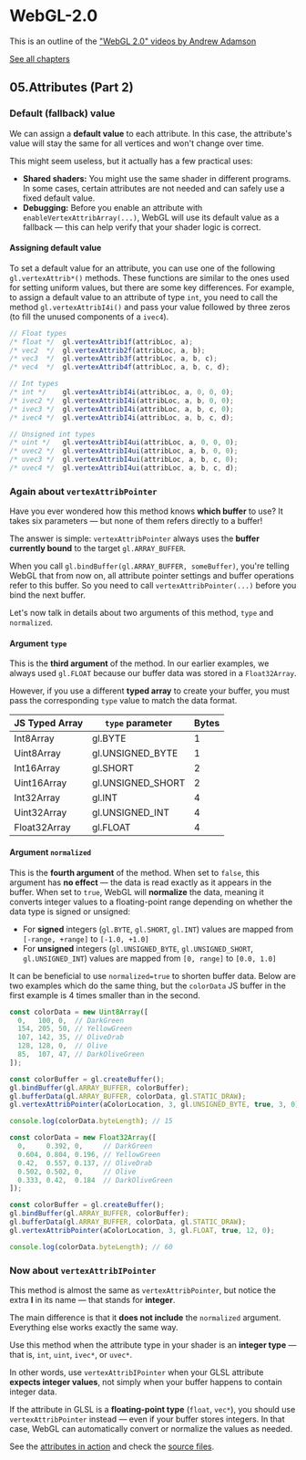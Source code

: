 # WebGL-2.0

This is an outline of the ["WebGL 2.0" videos by Andrew Adamson](https://www.youtube.com/playlist?list=PLPbmjY2NVO_X1U1JzLxLDdRn4NmtxyQQo)

[See all chapters](https://github.com/evpozdniakov/WebGL-2.0/blob/main/README.md)

## 05.Attributes (Part 2)

### Default (fallback) value

We can assign a **default value** to each attribute. In this case, the attribute's value will stay the same for all vertices and won't change over time.

This might seem useless, but it actually has a few practical uses:

- **Shared shaders:** You might use the same shader in different programs.  
  In some cases, certain attributes are not needed and can safely use a fixed default value.  
- **Debugging:** Before you enable an attribute with `enableVertexAttribArray(...)`, WebGL will use its default value as a fallback — this can help verify that your shader logic is correct.

#### Assigning default value

To set a default value for an attribute, you can use one of the following `gl.vertexAttrib*()` methods. These functions are similar to the ones used for setting uniform values, but there are some key differences. For example, to assign a default value to an attribute of type `int`, you need to call the method `gl.vertexAttribI4i()` and pass your value followed by three zeros (to fill the unused components of a `ivec4`).

```js
// Float types
/* float */  gl.vertexAttrib1f(attribLoc, a);
/* vec2  */  gl.vertexAttrib2f(attribLoc, a, b);
/* vec3  */  gl.vertexAttrib3f(attribLoc, a, b, c);
/* vec4  */  gl.vertexAttrib4f(attribLoc, a, b, c, d);

// Int types
/* int */    gl.vertexAttribI4i(attribLoc, a, 0, 0, 0);
/* ivec2 */  gl.vertexAttribI4i(attribLoc, a, b, 0, 0);
/* ivec3 */  gl.vertexAttribI4i(attribLoc, a, b, c, 0);
/* ivec4 */  gl.vertexAttribI4i(attribLoc, a, b, c, d);

// Unsigned int types
/* uint */   gl.vertexAttribI4ui(attribLoc, a, 0, 0, 0);
/* uvec2 */  gl.vertexAttribI4ui(attribLoc, a, b, 0, 0);
/* uvec3 */  gl.vertexAttribI4ui(attribLoc, a, b, c, 0);
/* uvec4 */  gl.vertexAttribI4ui(attribLoc, a, b, c, d);
```

### Again about `vertexAttribPointer`

Have you ever wondered how this method knows **which buffer** to use? It takes six parameters — but none of them refers directly to a buffer!

The answer is simple: `vertexAttribPointer` always uses the **buffer currently bound** to the target `gl.ARRAY_BUFFER`.

When you call `gl.bindBuffer(gl.ARRAY_BUFFER, someBuffer)`, you're telling WebGL that from now on, all attribute pointer settings and buffer operations refer to this buffer. So you need to call `vertexAttribPointer(...)` before you bind the next buffer.

Let's now talk in details about two arguments of this method, `type` and `normalized`.

#### Argument `type`

This is the **third argument** of the method. In our earlier examples, we always used `gl.FLOAT` because our buffer data was stored in a `Float32Array`.

However, if you use a different **typed array** to create your buffer, you must pass the corresponding `type` value to match the data format.

| JS Typed Array | `type` parameter     | Bytes |
|----------------|----------------------|-------------------|
|  Int8Array     |  gl.BYTE             | 1                 |
|  Uint8Array    |  gl.UNSIGNED_BYTE    | 1                 |
|  Int16Array    |  gl.SHORT            | 2                 |
|  Uint16Array   |  gl.UNSIGNED_SHORT   | 2                 |
|  Int32Array    |  gl.INT              | 4                 |
|  Uint32Array   |  gl.UNSIGNED_INT     | 4                 |
|  Float32Array  |  gl.FLOAT            | 4                 |


#### Argument `normalized`

This is the **fourth argument** of the method. When set to `false`, this argument has **no effect** — the data is read exactly as it appears in the buffer. When set to `true`, WebGL will **normalize** the data, meaning it converts integer values to a floating-point range depending on whether the data type is signed or unsigned:

- For **signed** integers (`gl.BYTE`, `gl.SHORT`, `gl.INT`) values are mapped from `[-range, +range]` to `[-1.0, +1.0]`
- For **unsigned** integers (`gl.UNSIGNED_BYTE`, `gl.UNSIGNED_SHORT`, `gl.UNSIGNED_INT`) values are mapped from `[0, range]` to `[0.0, 1.0]`

It can be beneficial to use `normalized=true` to shorten buffer data. Below are two examples which do the same thing, but the `colorData` JS buffer in the first example is 4 times smaller than in the second.

```js
const colorData = new Uint8Array([
  0,   100, 0,  // DarkGreen
  154, 205, 50, // YellowGreen
  107, 142, 35, // OliveDrab
  128, 128, 0,  // Olive
  85,  107, 47, // DarkOliveGreen
]);

const colorBuffer = gl.createBuffer();
gl.bindBuffer(gl.ARRAY_BUFFER, colorBuffer);
gl.bufferData(gl.ARRAY_BUFFER, colorData, gl.STATIC_DRAW);
gl.vertexAttribPointer(aColorLocation, 3, gl.UNSIGNED_BYTE, true, 3, 0);

console.log(colorData.byteLength); // 15
```

```js
const colorData = new Float32Array([
  0,     0.392, 0,     // DarkGreen
  0.604, 0.804, 0.196, // YellowGreen
  0.42,  0.557, 0.137, // OliveDrab
  0.502, 0.502, 0,     // Olive
  0.333, 0.42,  0.184  // DarkOliveGreen
]);

const colorBuffer = gl.createBuffer();
gl.bindBuffer(gl.ARRAY_BUFFER, colorBuffer);
gl.bufferData(gl.ARRAY_BUFFER, colorData, gl.STATIC_DRAW);
gl.vertexAttribPointer(aColorLocation, 3, gl.FLOAT, true, 12, 0);

console.log(colorData.byteLength); // 60
```

### Now about `vertexAttribIPointer`

This method is almost the same as `vertexAttribPointer`, but notice the extra **I** in its name — that stands for **integer**.

The main difference is that it **does not include** the `normalized` argument. Everything else works exactly the same way.

Use this method when the attribute type in your shader is an **integer type** — that is, `int`, `uint`, `ivec*`, or `uvec*`.

In other words, use `vertexAttribIPointer` when your GLSL attribute **expects integer values**, not simply when your buffer happens to contain integer data.

If the attribute in GLSL is a **floating-point type** (`float`, `vec*`), you should use `vertexAttribPointer` instead — even if your buffer stores integers. In that case, WebGL can automatically convert or normalize the values as needed.

See the [attributes in action](https://evpozdniakov.github.io/WebGL-2.0/05.Attributes%20(Part%202)/index.html) and check the [source files](https://github.com/evpozdniakov/WebGL-2.0/tree/main/05.Attributes%20(Part%202)).